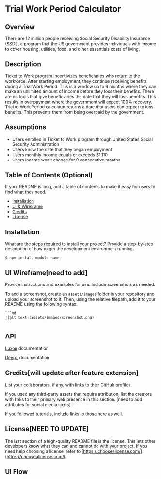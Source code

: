# Trial Work Period Calculator

## Overview

There are 12 million people receiving Social Security Disability Insurance (SSDI), a program that the US government provides individuals with income to cover housing, utilities, food, and other essentials costs of living.

## Description

Ticket to Work program incentivizes beneficiaries who return to the workforce. After starting employment, they continue receiving benefits during a Trial Work Period. This is a window up to 9 months where they can make an unlimited amount of income before they loss their benefits. There are no tools that give beneficiaries the date that they will loss benefits. This results in overpayment where the government will expect 100% recovery. Trial to Work Period calculator returns a date that users can expect to loss benefits. This prevents them from being overpaid by the government.

## Assumptions

- Users enrolled in Ticket to Work program through United States Social Security Administration
- Users know the date that they began employment
- Users monthly income equals or exceeds \$1,110
- Users income won’t change for 9 consecutive months

## Table of Contents (Optional)

If your README is long, add a table of contents to make it easy for users to find what they need.

- [Installation](#installation)
- [UI & Wireframe](#ui)
- [Credits](#credits)
- [License](#license)

## Installation

What are the steps required to install your project? Provide a step-by-step description of how to get the development environment running.

```
$ npm install module-name
```

## UI Wireframe[need to add]

Provide instructions and examples for use. Include screenshots as needed.

To add a screenshot, create an `assets/images` folder in your repository and upload your screenshot to it. Then, using the relative filepath, add it to your README using the following syntax:

    ```md
    ![alt text](assets/images/screenshot.png)
    ```

## API

[Luxon](https://www.npmjs.com/package/luxon#luxon) documentation

[DeepL](https://developers.deepl.com/docs) documentation

## Credits[will update after feature extension]

List your collaborators, if any, with links to their GitHub profiles.

If you used any third-party assets that require attribution, list the creators with links to their primary web presence in this section. [need to add attributes for social media icons]

If you followed tutorials, include links to those here as well.

## License[NEED TO UPDATE]

The last section of a high-quality README file is the license. This lets other developers know what they can and cannot do with your project. If you need help choosing a license, refer to [https://choosealicense.com/](https://choosealicense.com/).

## UI Flow
